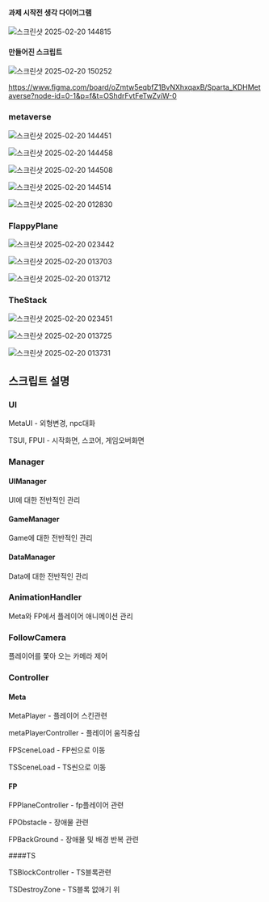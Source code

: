 #### 과제 시작전 생각 다이어그램


![스크린샷 2025-02-20 144815](https://github.com/user-attachments/assets/750f605c-8713-4f1e-9d80-86d050b6bffb)



#### 만들어진 스크립트


![스크린샷 2025-02-20 150252](https://github.com/user-attachments/assets/d68b83b3-2f11-44fb-8af3-a85fc198f292)


https://www.figma.com/board/oZmtw5eqbfZ1BvNXhxqaxB/Sparta_KDHMetaverse?node-id=0-1&p=f&t=OShdrFvtFeTwZviW-0




### metaverse


![스크린샷 2025-02-20 144451](https://github.com/user-attachments/assets/bfaca3b1-f8ee-4ccb-997b-c18824a67750)


![스크린샷 2025-02-20 144458](https://github.com/user-attachments/assets/cbe2be21-1154-4a66-9c8d-aabdc21cc3d3)


![스크린샷 2025-02-20 144508](https://github.com/user-attachments/assets/3eaed234-611e-4335-bb2b-5fd9bfd2c527)


![스크린샷 2025-02-20 144514](https://github.com/user-attachments/assets/3987783d-e4c9-45c0-96f7-571c269ccf47)


![스크린샷 2025-02-20 012830](https://github.com/user-attachments/assets/9f4674b2-db24-4146-809e-3f3207510b87)




### FlappyPlane


![스크린샷 2025-02-20 023442](https://github.com/user-attachments/assets/0fa5e5d2-e736-4ef1-865a-7e84285a4522)


![스크린샷 2025-02-20 013703](https://github.com/user-attachments/assets/eb6b1a0b-ef81-4772-b7b3-d3fbdae837dc)


![스크린샷 2025-02-20 013712](https://github.com/user-attachments/assets/24f38ac4-f9e0-4cba-ae20-1da7d0e0c867)




### TheStack


![스크린샷 2025-02-20 023451](https://github.com/user-attachments/assets/e4172569-a599-4161-b0f5-a37735ddd07d)


![스크린샷 2025-02-20 013725](https://github.com/user-attachments/assets/520915f8-c633-4ef3-acd9-4a9974f9c184)


![스크린샷 2025-02-20 013731](https://github.com/user-attachments/assets/e6005d8b-9c33-4d10-a070-f30abadbb106)



## 스크립트 설명

### UI

MetaUI - 외형변경, npc대화

TSUI, FPUI - 시작화면, 스코어, 게임오버화면


### Manager

#### UIManager

UI에 대한 전반적인 관리


#### GameManager

Game에 대한 전반적인 관리


#### DataManager

Data에 대한 전반적인 관리


### AnimationHandler

Meta와 FP에서 플레이어 애니메이션 관리


### FollowCamera

플레이어를 쫓아 오는 카메라 제어


### Controller

#### Meta

MetaPlayer - 플레이어 스킨관련

metaPlayerController - 플레이어 움직중심

FPSceneLoad - FP씬으로 이동

TSSceneLoad - TS씬으로 이동


#### FP

FPPlaneController - fp플레이어 관련

FPObstacle - 장애물 관련

FPBackGround - 장애물 및 배경 반복 관련


####TS

TSBlockController - TS블록관련

TSDestroyZone - TS블록 없애기 위

